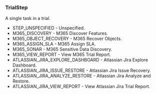 ### TrialStep
A single task in a trial.

- STEP_UNSPECIFIED - Unspecified.
- M365_DISCOVERY - M365 Discover Features.
- M365_OBJECT_RECOVERY - M365 Recover Objects.
- M365_ASSIGN_SLA - M365 Assign SLA.
- M365_SONAR - M365 Sensitive Data Discovery.
- M365_VIEW_REPORT - View M365 Trial Report.
- ATLASSIAN_JIRA_EXPLORE_DASHBOARD - Atlassian Jira Explore Dashboard.
- ATLASSIAN_JIRA_ISSUE_RESTORE - Atlassian Jira Issue Recovery.
- ATLASSIAN_JIRA_ANALYZE_RESTORE - Atlassian Jira Analyze and Restore.
- ATLASSIAN_JIRA_VIEW_REPORT - View Atlassian Jira Trial Report.
